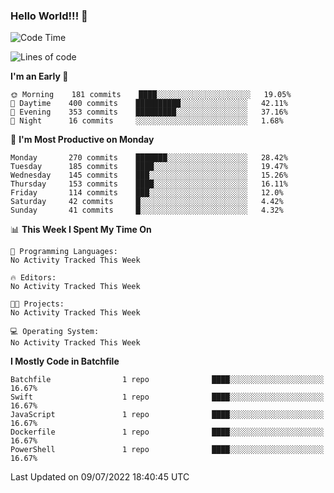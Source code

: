 ### Hello World!!! 👋

<!--
**kekotek/kekotek** is a ✨ _special_ ✨ repository because its `README.md` (this file) appears on your GitHub profile.

Here are some ideas to get you started:

- 🔭 I’m currently working on ...
- 🌱 I’m currently learning ...
- 👯 I’m looking to collaborate on ...
- 🤔 I’m looking for help with ...
- 💬 Ask me about ...
- 📫 How to reach me: ...
- 😄 Pronouns: ...
- ⚡ Fun fact: ...
-->

<!--START_SECTION:waka-->
![Code Time](http://img.shields.io/badge/Code%20Time-0%20secs-blue)

![Lines of code](https://img.shields.io/badge/From%20Hello%20World%20I%27ve%20Written-19%20Thousand%20lines%20of%20code-blue)

**I'm an Early 🐤** 

```text
🌞 Morning    181 commits    ████░░░░░░░░░░░░░░░░░░░░░   19.05% 
🌆 Daytime    400 commits    ██████████░░░░░░░░░░░░░░░   42.11% 
🌃 Evening    353 commits    █████████░░░░░░░░░░░░░░░░   37.16% 
🌙 Night      16 commits     ░░░░░░░░░░░░░░░░░░░░░░░░░   1.68%

```
📅 **I'm Most Productive on Monday** 

```text
Monday       270 commits    ███████░░░░░░░░░░░░░░░░░░   28.42% 
Tuesday      185 commits    ████░░░░░░░░░░░░░░░░░░░░░   19.47% 
Wednesday    145 commits    ███░░░░░░░░░░░░░░░░░░░░░░   15.26% 
Thursday     153 commits    ████░░░░░░░░░░░░░░░░░░░░░   16.11% 
Friday       114 commits    ███░░░░░░░░░░░░░░░░░░░░░░   12.0% 
Saturday     42 commits     █░░░░░░░░░░░░░░░░░░░░░░░░   4.42% 
Sunday       41 commits     █░░░░░░░░░░░░░░░░░░░░░░░░   4.32%

```


📊 **This Week I Spent My Time On** 

```text
💬 Programming Languages: 
No Activity Tracked This Week

🔥 Editors: 
No Activity Tracked This Week

🐱‍💻 Projects: 
No Activity Tracked This Week

💻 Operating System: 
No Activity Tracked This Week

```

**I Mostly Code in Batchfile** 

```text
Batchfile                1 repo              ████░░░░░░░░░░░░░░░░░░░░░   16.67% 
Swift                    1 repo              ████░░░░░░░░░░░░░░░░░░░░░   16.67% 
JavaScript               1 repo              ████░░░░░░░░░░░░░░░░░░░░░   16.67% 
Dockerfile               1 repo              ████░░░░░░░░░░░░░░░░░░░░░   16.67% 
PowerShell               1 repo              ████░░░░░░░░░░░░░░░░░░░░░   16.67%

```



 Last Updated on 09/07/2022 18:40:45 UTC
<!--END_SECTION:waka-->

